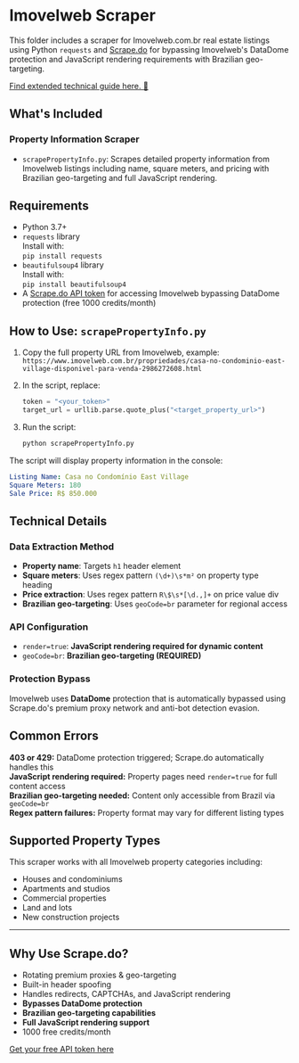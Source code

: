 # Imovelweb Scraper

This folder includes a scraper for Imovelweb.com.br real estate listings using Python `requests` and [Scrape.do](https://scrape.do) for bypassing Imovelweb's DataDome protection and JavaScript rendering requirements with Brazilian geo-targeting.

[Find extended technical guide here. 📘](https://scrape.do/blog/imovelweb-scraping/)

## What's Included

### Property Information Scraper
* `scrapePropertyInfo.py`: Scrapes detailed property information from Imovelweb listings including name, square meters, and pricing with Brazilian geo-targeting and full JavaScript rendering.

## Requirements

* Python 3.7+
* `requests` library<br>Install with:<br>`pip install requests`
* `beautifulsoup4` library<br>Install with:<br>`pip install beautifulsoup4`
* A [Scrape.do API token](https://dashboard.scrape.do/signup) for accessing Imovelweb bypassing DataDome protection (free 1000 credits/month)

## How to Use: `scrapePropertyInfo.py`

1. Copy the full property URL from Imovelweb, example:<br>`https://www.imovelweb.com.br/propriedades/casa-no-condominio-east-village-disponivel-para-venda-2986272608.html`

2. In the script, replace:

   ```python
   token = "<your_token>"
   target_url = urllib.parse.quote_plus("<target_property_url>")
   ```

3. Run the script:

   ```bash
   python scrapePropertyInfo.py
   ```

The script will display property information in the console:

```yaml
Listing Name: Casa no Condomínio East Village
Square Meters: 180
Sale Price: R$ 850.000
```

## Technical Details

### Data Extraction Method
- **Property name**: Targets `h1` header element
- **Square meters**: Uses regex pattern `(\d+)\s*m²` on property type heading
- **Price extraction**: Uses regex pattern `R\$\s*[\d.,]+` on price value div
- **Brazilian geo-targeting**: Uses `geoCode=br` parameter for regional access

### API Configuration
- `render=true`: **JavaScript rendering required for dynamic content**
- `geoCode=br`: **Brazilian geo-targeting (REQUIRED)**

### Protection Bypass
Imovelweb uses **DataDome** protection that is automatically bypassed using Scrape.do's premium proxy network and anti-bot detection evasion.

## Common Errors

**403 or 429:** DataDome protection triggered; Scrape.do automatically handles this<br>**JavaScript rendering required:** Property pages need `render=true` for full content access<br>**Brazilian geo-targeting needed:** Content only accessible from Brazil via `geoCode=br`<br>**Regex pattern failures:** Property format may vary for different listing types

## Supported Property Types

This scraper works with all Imovelweb property categories including:
- Houses and condominiums
- Apartments and studios
- Commercial properties
- Land and lots
- New construction projects

---

## Why Use Scrape.do?

- Rotating premium proxies & geo-targeting
- Built-in header spoofing
- Handles redirects, CAPTCHAs, and JavaScript rendering
- **Bypasses DataDome protection**
- **Brazilian geo-targeting capabilities**
- **Full JavaScript rendering support**
- 1000 free credits/month

[Get your free API token here](https://dashboard.scrape.do/signup)